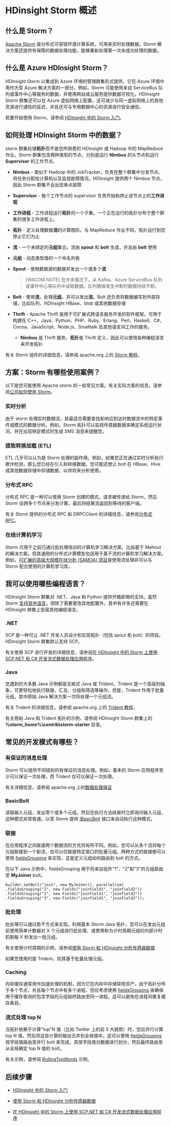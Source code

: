 <properties title="Storm in HDInsight overview" pageTitle="了解 HDInsight 中的 Apache Storm (hadoop)" description="Learn how you can use Apache Storm in HDInsight (Hadoop)" metaKeywords="Azure hdinsight storm, Azure hdinsight realtime, azure hadoop storm, azure hadoop realtime, azure hdinsight real-time, azure hadoop storm real-time, aure hadoop real-time" services="hdinsight" solutions="" documentationCenter="big-data" authors="larryfr" videoId="" scriptId="" manager="paulettm" editor="cgronlun"/>
<tags ms.service="hdinsight"
    ms.date=""
    wacn.date=""
    />

<tags ms.service="hdinsight" ms.workload="big-data" ms.tgt_pltfrm="na" ms.devlang="na" ms.topic="article" ms.date="09/30/2014" ms.author="larryfr" />

# HDinsight Storm 概述

## 什么是 Storm？

[Apache Storm][apachestorm] 是分布式可容错开源计算系统，可用来实时处理数据。Storm 解决方案还提供有保障的数据处理功能，能够重新处理第一次未成功处理的数据。

## 什么是 Azure HDInsight Storm？

HDInsight Storm 以集成到 Azure 环境的管理群集形式提供，它在 Azure 环境中用作大型 Azure 解决方案的一部分。例如，Storm 可能使用来自 ServiceBus 队列或事件中心等服务的数据，并使用网站或云服务提供数据可视化。HDInsight Storm 群集还可以在 Azure 虚拟网络上配置，这可减少与同一虚拟网络上的其他资源进行通信的延迟，并且还可与专用数据中心的资源进行安全通信。

若要开始使用 Storm，请参阅 [HDInsight 中的 Storm 入门][gettingstarted]。

## 如何处理 HDInsight Storm 中的数据？

storm 群集处理**拓扑**而不是您所熟悉的 HDInsight 或 Hadoop 中的 MapReduce 作业。Storm 群集包含两种类型的节点，分别是运行 **Nimbus** 的头节点和运行 **Supervisor** 的工作节点。

* **Nimbus** - 类似于 Hadoop 中的 JobTracker，负责在整个群集中分发节点、将任务分配给计算机以及监视故障情况。HDInsight 提供两个 Nimbus 节点，因此 Storm 群集不会出现单点故障

* **Supervisor** - 每个工作节点的 supervisor 负责开始和停止该节点上的**工作进程**

* **工作进程** - 工作进程运行**拓扑**的一个子集。一个正在运行的拓扑分布于整个群集的很多工作进程上。

* **拓扑** - 定义处理数据**流**的计算图形。与 MapReduce 作业不同，拓扑运行到您停止它们为止

* **流** - 一个未绑定的**元组**集合。流由 **spout** 和 **bolt** 生成，并且由 **bolt** 使用

* **元组** - 动态类型值的一个命名列表

* **Spout** - 使用数据源的数据并发出一个或多个**流**

	> [WACOM.NOTE] 在许多情况下，从 Kafka、Azure ServiceBus 队列或事件中心等队列中读取数据。队列确保发生中断时数据持续不断。

* **Bolt** - 使用**流**，处理**元组**，并可以发出**流**。Bolt 还负责将数据编写到外部存储，比如队列、HDInsight HBase、blob 或其他数据存储

* **Thrift** - Apache Thrift 是用于可扩展式跨语言服务开发的软件框架。可用于构建在 C++、Java、Python、PHP、Ruby、Erlang、Perl、Haskell、C#、Cocoa、JavaScript、Node.js、Smalltalk 及其他语言间工作的服务。

	* **Nimbus** 是 Thrift 服务，**拓扑**是 Thrift 定义，因此可以使用各种编程语言来开发拓扑

有关 Storm 组件的详细信息，请参阅 apache.org 上的 [Storm 教程][apachetutorial]。

## 方案：Storm 有哪些使用案例？

以下是您可能使用 Apache storm 的一些常见方案。有关实际方案的信息，请参阅[公司如何使用 Storm][poweredby]。

### 实时分析

由于 storm 处理实时数据流，其最适合需要查找和响应到达时数据流中的特定事件或模式的数据分析。例如，Storm 拓扑可以监视传感器数据来确定系统运行状况，并在出现特定模式时生成 SMS 消息来提醒您。

### 提取转换加载 (ETL)

ETL 几乎可以认为是 Storm 处理的副作用。例如，如果您正在通过实时分析执行欺诈检测，那么您已经在引入和转换数据。您可能还想让 bolt 在 HBase、Hive 或其他数据存储中存储数据，以供将来分析使用。

### 分布式 RPC

分布式 RPC 是一种可以使用 Storm 创建的模式。请求被传递给 Storm，然后 Storm 会跨多个节点来分发计算，最后将结果流返回到等待的客户端。

有关 Storm 提供的分布式 RPC 和 DRPCClient 的详细信息，请参阅[分布式 RPC](https://storm.incubator.apache.org/documentation/Distributed-RPC.html)。

### 在线计算机学习

Storm 可用于之前已通过批处理培训的计算机学习解决方案，比如基于 Mahout 的解决方案。但其通用的分布式计算模型也适用于基于流的计算机学习解决方案。例如，[可扩展的高级大规模在线分析 (SAMOA) 项目][samoa]是使用流处理并可以与 Storm 配合使用的计算机学习库。

## 我可以使用哪些编程语言？

HDInsight Storm 群集对 .NET、Java 和 Python 提供开箱即用的支持。虽然 Storm [支持其他语言](https://storm.incubator.apache.org/about/multi-language.html)，但除了需要更改其他配置外，其中有许多还需要在 HDInsight 群集上安装其他编程语言。 

### .NET

SCP 是一种可让 .NET 开发人员设计和实现拓扑（包括 spout 和 bolt）的项目。HDInsight Storm 群集默认支持 SCP。

有关使用 SCP 进行开发的详细信息，请参阅[在 HDInsight 中的 Storm 上使用 SCP.NET 和 C# 开发流式数据处理应用程序](/zh-cn/documentation/articles/hdinsight-hadoop-storm-scpdotnet-csharp-develop-streaming-data-processing-application)。

### Java

您遇到的大多数 Java 示例都是无格式 Java 或 Trident。Trident 是一个高级别抽象，可更轻松地执行联接、汇总、分组和筛选等操作。但是，Trident 作用于批量元组，其中原始 Java 解决方案一次将处理一个元组流。

有关 Trident 的详细信息，请参阅 apache.org 上的 [Trident 教程](https://storm.incubator.apache.org/documentation/Trident-tutorial.html)。

有关原始 Java 和 Trident 拓扑的示例，请参阅 HDInsight Storm 群集上的 **%storm_home%\contrib\storm-starter** 目录。

## 常见的开发模式有哪些？

### 有保证的消息处理

Storm 可以提供不同级别的有保证的消息处理。例如，基本的 Storm 应用程序至少可以保证一次处理，而 Trident 仅可以保证一次处理。

有关详细信息，请参阅 apache.org 上的[数据处理保证](https://storm.apache.org/about/guarantees-data-processing.html)

### BasicBolt

读取输入元组，发出零个或多个元组，然后在执行方法结束时立即询问输入元组，这种模式非常普通，以至 Storm 提供 [IBasicBolt](https://storm.apache.org/apidocs/backtype/storm/topology/IBasicBolt.html) 接口来自动执行这种模式。

### 联接

在应用程序之间联接两个数据流的方式将有所不同。例如，您可以从多个流将每个元组联接到一个新流，也可以仅联接特定窗口的批量元组。两种方式的联接都可以使用 [fieldsGrouping](http://javadox.com/org.apache.storm/storm-core/0.9.1-incubating/backtype/storm/topology/InputDeclarer.html#fieldsGrouping%28java.lang.String,%20backtype.storm.tuple.Fields%29) 来实现，这是定义元组如何路由到 bolt 的方式。

在以下 Java 示例中，fieldsGrouping 用于将来自组件"1"、"2"和"3"的元组路由至 **MyJoiner** bolt。

	builder.setBolt("join", new MyJoiner(), parallelism) .fieldsGrouping("1", new Fields("joinfield1", "joinfield2")) .fieldsGrouping("2", new Fields("joinfield1", "joinfield2")) .fieldsGrouping("3", new Fields("joinfield1", "joinfield2")); 

### 批处理

批处理可以通过若干方式来实现。利用基本 Storm Java 拓扑，您可以在发出元组前使用简单计数器对 X 个元组进行批处理，或使用称为计时周期元组的内部计时机制每 X 秒发出一批元组。

有关使用计时周期的示例，请参阅[使用 Storm 和 HDInsight 分析传感器数据](/zh-cn/documentation/articles/hdinsight-storm-sensor-data-analysis.md)

如果您使用的是 Trident，则其基于批量处理元组。

### Caching

内存缓存通常用作加速处理的机制，因为它在内存中存储常用资产。由于拓扑分布于多个节点，并且每个节点中有多个进程，您应考虑使用 [fieldsGrouping](http://javadox.com/org.apache.storm/storm-core/0.9.1-incubating/backtype/storm/topology/InputDeclarer.html#fieldsGrouping%28java.lang.String,%20backtype.storm.tuple.Fields%29) 来确保用于缓存查询的包含字段的元组始终路由至同一进程。这可以避免在进程间重复缓存条目。

### 流式处理 top N

当拓扑依赖于计算"top"N 值（比如 Twitter 上的前 5 大趋势）时，您应并行计算 top N 值，然后将这些计算的输出合并到全局值中。这可以使用 [fieldsGrouping](http://javadox.com/org.apache.storm/storm-core/0.9.1-incubating/backtype/storm/topology/InputDeclarer.html#fieldsGrouping%28java.lang.String,%20backtype.storm.tuple.Fields%29) 按字段值路由至并行 bolt 来完成，其按字段值对数据进行划分，然后最终路由至从全局确定 top N 值的 bolt。

有关示例，请参阅 [RollingTopWords](https://github.com/nathanmarz/storm-starter/blob/master/src/jvm/storm/starter/RollingTopWords.java) 示例。

## 后续步骤

* [HDInsight 中的 Storm 入门][gettingstarted]

* [使用 Storm 和 HDInsight 分析传感器数据](/zh-cn/documentation/articles/hdinsight-storm-sensor-data-analysis)

* [在 HDInsight 中的 Storm 上使用 SCP.NET 和 C# 开发流式数据处理应用程序](/zh-cn/documentation/articles/hdinsight-hadoop-storm-scpdotnet-csharp-develop-streaming-data-processing-application)

[apachestorm]: https://storm.incubator.apache.org
[stormtrident]: https://storm.incubator.apache.org/documentation/Trident-API-Overview.html
[samoa]: http://yahooeng.tumblr.com/post/65453012905/introducing-samoa-an-open-source-platform-for-mining
[apachetutorial]: https://storm.incubator.apache.org/documentation/Tutorial.html
[poweredby]: https://storm.incubator.apache.org/documentation/Powered-By.html
[gettingstarted]: /zh-cn/documentation/articles/hdinsight-storm-getting-started

